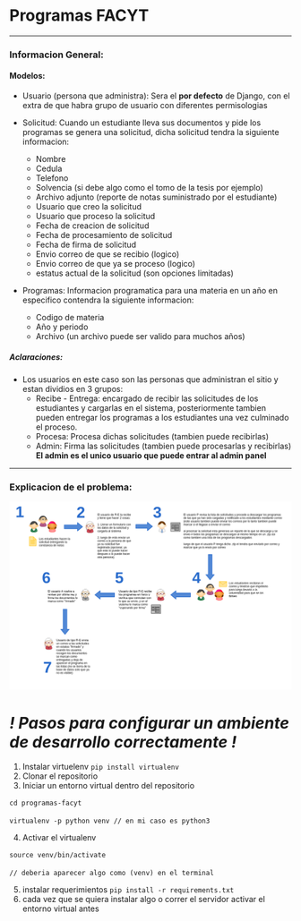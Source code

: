 # Programas FACYT
----------------------------
### Informacion General:
#### Modelos:

* Usuario (persona que administra):
  Sera el **por defecto** de Django, con el extra de que habra grupo de usuario con diferentes permisologias
  
* Solicitud:
  Cuando un estudiante lleva sus documentos y pide los programas se genera una solicitud, dicha solicitud tendra la siguiente informacion:
  * Nombre
  * Cedula
  * Telefono
  * Solvencia (si debe algo como el tomo de la tesis por ejemplo)
  * Archivo adjunto (reporte de notas suministrado por el estudiante)
  * Usuario que creo la solicitud
  * Usuario que proceso la solicitud
  * Fecha de creacion de solicitud
  * Fecha de procesamiento de solicitud
  * Fecha de firma de solicitud
  * Envio correo de que se recibio (logico)
  * Envio correo de que ya se proceso (logico)
  * estatus actual de la solicitud (son opciones limitadas)

* Programas:
  Informacion programatica para una materia en un año en especifico contendra la siguiente informacion:
  * Codigo de materia
  * Año y periodo
  * Archivo (un archivo puede ser valido para muchos años)
 
##### Aclaraciones:
* Los usuarios en este caso son las personas que administran el sitio y estan dividios en 3 grupos:
  * Recibe - Entrega: encargado de recibir las solicitudes de los estudiantes y cargarlas en el sistema, posteriormente tambien pueden entregar los programas a los estudiantes una vez culminado el proceso.
  * Procesa: Procesa dichas solicitudes (tambien puede recibirlas)
  * Admin: Firma las solicitudes (tambien puede procesarlas y recibirlas) **El admin es el unico usuario que puede entrar al admin panel**

------------------------------------------

### Explicacion de el problema:
![Alt text](flujo.png?raw=true "Flujo")


# *! Pasos para configurar un ambiente de desarrollo correctamente !*
1. Instalar virtuelenv `pip install virtualenv`
2. Clonar el repositorio
3. Iniciar un entorno virtual dentro del repositorio
```
cd programas-facyt

virtualenv -p python venv // en mi caso es python3
```
4. Activar el virtualenv
```
source venv/bin/activate

// deberia aparecer algo como (venv) en el terminal
```
5. instalar requerimientos `pip install -r requirements.txt`
6. cada vez que se quiera instalar algo o correr el servidor activar el entorno virtual antes

